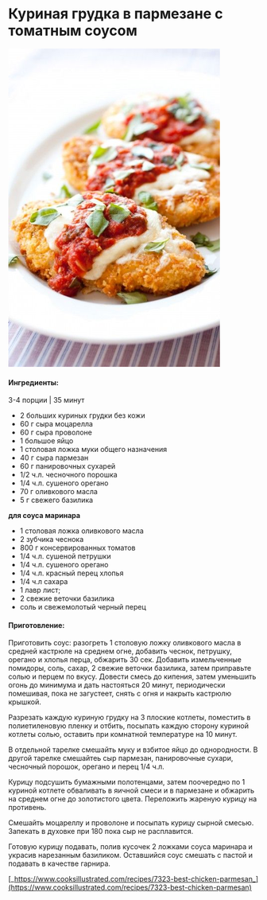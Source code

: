 # Куриная грудка в пармезане с томатным соусом

![](../pics/3dfff401bc59b28992d36d9c263cc84a-1.jpg)

#### Ингредиенты:

3-4 порции \| 35 минут

* 2 больших куриных грудки без кожи
* 60 г сыра моцарелла
* 60 г сыра проволоне
* 1 большое яйцо
* 1 столовая ложка муки общего назначения
* 40 г сыра пармезан
* 60 г панировочных сухарей
* 1/2 ч.л. чесночного порошка
* 1/4 ч.л. сушеного орегано
* 70 г оливкового масла
* 5 г свежего базилика

**для соуса маринара**

* 1 столовая ложка оливкового масла
* 2 зубчика чеснока
* 800 г консервированных томатов
* 1/4 ч.л. сушеной петрушки
* 1/4 ч.л. сушеного орегано
* 1/4 ч.л. красный перец хлопья
* 1/4 ч.л сахара
* 1 лавр лист; 
* 2 свежие веточки базилика
* соль и свежемолотый черный перец

#### Приготовление:

Приготовить соус: разогреть 1 столовую ложку оливкового масла в средней кастрюле на среднем огне, добавить чеснок, петрушку, орегано и хлопья перца, обжарить 30 сек. Добавить измельченные помидоры, соль, сахар, 2 свежие веточки базилика, затем приправьте солью и перцем по вкусу. Довести смесь до кипения, затем уменьшить огонь до минимума и дать настояться 20 минут, периодически помешивая, пока не загустеет, снять с огня и накрыть кастрюлю крышкой.

Разрезать каждую куриную грудку на 3 плоские котлеты, поместить в полиетиленовую пленку и отбить, посыпать каждую сторону куриной котлеты солью, оставить при комнатной температуре на 10 минут.

В отдельной тарелке смешайть муку и взбитое яйцо до однородности. В другой тарелке смешайтеь сыр пармезан, панировочные сухари, чесночный порошок, орегано и перец 1/4 ч.л.

Курицу подсушить бумажными полотенцами, затем поочередно по 1 куриной котлете обваливать в яичной смеси и в пармезане и обжарить на среднем огне до золотистого цвета. Переложить жареную курицу на противень.

Смешайть моцареллу и проволоне и посыпать курицу сырной смесью. Запекать в духовке при 180 пока сыр не расплавится.

Готовую курицу подавать, полив кусочек 2 ложками соуса маринара и украсив нарезанным базиликом. Оставшийся соус смешать с пастой и подавать в качестве гарнира.

[_https://www.cooksillustrated.com/recipes/7323-best-chicken-parmesan_](https://www.cooksillustrated.com/recipes/7323-best-chicken-parmesan)

